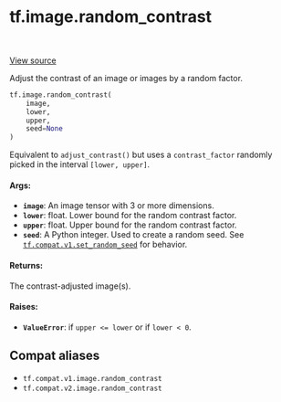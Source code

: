 <div itemscope itemtype="http://developers.google.com/ReferenceObject">
<meta itemprop="name" content="tf.image.random_contrast" />
<meta itemprop="path" content="Stable" />
</div>

# tf.image.random_contrast

<!-- Insert buttons and diff -->

<table class="tfo-notebook-buttons tfo-api" align="left">
</table>

<a target="_blank" href="/code/stable/tensorflow/python/ops/image_ops_impl.py">View source</a>



Adjust the contrast of an image or images by a random factor.

``` python
tf.image.random_contrast(
    image,
    lower,
    upper,
    seed=None
)
```



<!-- Placeholder for "Used in" -->

Equivalent to `adjust_contrast()` but uses a `contrast_factor` randomly
picked in the interval `[lower, upper]`.

#### Args:


* <b>`image`</b>: An image tensor with 3 or more dimensions.
* <b>`lower`</b>: float.  Lower bound for the random contrast factor.
* <b>`upper`</b>: float.  Upper bound for the random contrast factor.
* <b>`seed`</b>: A Python integer. Used to create a random seed. See
  <a href="../../tf/compat/v1/set_random_seed.md"><code>tf.compat.v1.set_random_seed</code></a> for behavior.


#### Returns:

The contrast-adjusted image(s).



#### Raises:


* <b>`ValueError`</b>: if `upper <= lower` or if `lower < 0`.

## Compat aliases

* `tf.compat.v1.image.random_contrast`
* `tf.compat.v2.image.random_contrast`

